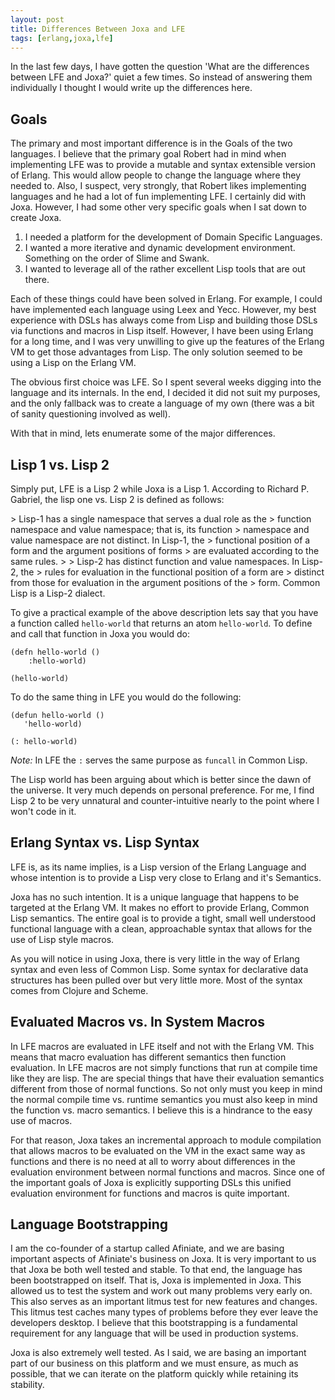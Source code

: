 ```yaml
---
layout: post
title: Differences Between Joxa and LFE
tags: [erlang,joxa,lfe]
---
```


In the last few days, I have gotten the question 'What are the
differences between LFE and Joxa?' quiet a few times. So instead of
answering them individually I thought I would write up the differences
here.

Goals
-----

The primary and most important difference is in the Goals of the two
languages. I believe that the primary goal Robert had in mind when
implementing LFE was to provide a mutable and syntax extensible
version of Erlang. This would allow people to change the language
where they needed to. Also, I suspect, very strongly, that Robert likes
implementing languages and he had a lot of fun implementing LFE. I
certainly did with Joxa. However, I had some other very specific goals
when I sat down to create Joxa.

1. I needed a platform for the development of Domain Specific
   Languages.
2. I wanted a more iterative and dynamic development
   environment. Something on the order of Slime and Swank.
3. I wanted to leverage all of the rather excellent Lisp tools that are
   out there.

Each of these things could have been solved in Erlang. For example, I
could have implemented each language using Leex and Yecc. However, my
best experience with DSLs has always come from Lisp and building those
DSLs via functions and macros in Lisp itself. However, I have been
using Erlang for a long time, and I was very unwilling to give up the
features of the Erlang VM to get those advantages from Lisp. The only
solution seemed to be using a Lisp on the Erlang VM.

The obvious first choice was LFE. So I spent several weeks digging
into the language and its internals. In the end, I decided it did not
suit my purposes, and the only fallback was to create a language of my
own (there was a bit of sanity questioning involved as well).

With that in mind, lets enumerate some of the major differences.

Lisp 1 vs. Lisp 2
----------------

Simply put, LFE is a Lisp 2 while Joxa is a Lisp 1. According to
Richard P. Gabriel, the lisp one vs. Lisp 2 is defined as follows:

&gt; Lisp-1 has a single namespace that serves a dual role as the
&gt; function namespace and value namespace; that is, its function
&gt; namespace and value namespace are not distinct. In Lisp-1, the
&gt; functional position of a form and the argument positions of forms
&gt; are evaluated according to the same rules.
&gt;
&gt; Lisp-2 has distinct function and value namespaces. In Lisp-2, the
&gt; rules for evaluation in the functional position of a form are
&gt; distinct from those for evaluation in the argument positions of the
&gt; form. Common Lisp is a Lisp-2 dialect.

To give a practical example of the above description lets say that you
have a function called `hello-world` that returns an atom
`hello-world`. To define and call that function in Joxa you would do:

    (defn hello-world ()
        :hello-world)

    (hello-world)

To do the same thing in LFE you would do the following:

    (defun hello-world ()
       'hello-world)

    (: hello-world)

*Note:* In LFE the `:` serves the same purpose as `funcall` in Common Lisp.

The Lisp world has been arguing about which is better since the dawn
of the universe. It very much depends on personal preference. For me,
I find Lisp 2 to be very unnatural and counter-intuitive nearly to the
point where I won't code in it.

Erlang Syntax vs. Lisp Syntax
----------------------------

LFE is, as its name implies, is a Lisp version of the Erlang Language
and whose intention is to provide a Lisp very close to Erlang and it's
Semantics.

Joxa has no such intention. It is a unique language that happens to be
targeted at the Erlang VM. It makes no effort to provide Erlang,
Common Lisp semantics. The entire goal is to provide a tight, small
well understood functional language with a clean, approachable syntax
that allows for the use of Lisp style macros.

As you will notice in using Joxa, there is very little in the way of
Erlang syntax and even less of Common Lisp. Some syntax for
declarative data structures has been pulled over but very little
more. Most of the syntax comes from Clojure and Scheme.

Evaluated Macros vs. In System Macros
------------------------------------

In LFE macros are evaluated in LFE itself and not with the Erlang
VM. This means that macro evaluation has different semantics then
function evaluation. In LFE macros are not simply functions that run
at compile time like they are lisp. The are special things that have
their evaluation semantics different from those of normal
functions. So not only must you keep in mind the normal compile time
vs. runtime semantics you must also keep in mind the function vs. macro
semantics. I believe this is a hindrance to the easy use of macros.

For that reason, Joxa takes an incremental approach to module
compilation that allows macros to be evaluated on the VM in the exact
same way as functions and there is no need at all to worry about
differences in the evaluation environment between normal functions and
macros. Since one of the important goals of Joxa is explicitly
supporting DSLs this unified evaluation environment for functions and
macros is quite important.

Language Bootstrapping
----------------------

I am the co-founder of a startup called Afiniate, and we are basing
important aspects of Afiniate's business on Joxa. It is very important
to us that Joxa be both well tested and stable. To that end, the
language has been bootstrapped on itself. That is, Joxa is implemented
in Joxa. This allowed us to test the system and work out many problems
very early on. This also serves as an important litmus test for new
features and changes. This litmus test caches many types of problems
before they ever leave the developers desktop. I believe that this
bootstrapping is a fundamental requirement for any language that will
be used in production systems.

Joxa is also extremely well tested. As I said, we are basing an
important part of our business on this platform and we must ensure, as
much as possible, that we can iterate on the platform quickly while
retaining its stability.